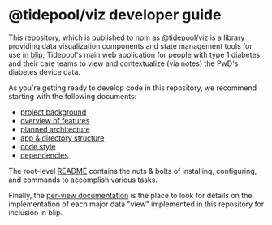# @tidepool/viz developer guide

This repository, which is published to [npm](https://www.npmjs.com/ 'node package manager') as [@tidepool/viz](https://www.npmjs.com/package/@tidepool/viz 'npm: @tidepool/viz') is a library providing data visualization components and state management tools for use in [blip](https://github.com/tidepool-org/blip 'GitHub: blip'), Tidepool's main web application for people with type 1 diabetes and their care teams to view and contextualize (via notes) the PwD's diabetes device data.

As you're getting ready to develop code in this repository, we recommend starting with the following documents:

- [project background](./Background.md)
- [overview of features](./FeatureOverview.md)
- [planned architecture](./Architecture.md)
- [app & directory structure](./DirectoryStructure.md)
- [code style](./CodeStyle.md)
- [dependencies](./Dependencies.md)

The root-level [README]('../README.md') contains the nuts & bolts of installing, configuring, and commands to accomplish various tasks.

Finally, the [per-view documentation](./views/README.md) is the place to look for details on the implementation of each major data "view" implemented in this repository for inclusion in blip.

